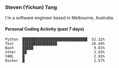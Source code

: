 ### Steven (Yichun) Tang

I'm a software engineer based in Melbourne, Australia.

#### Personal Coding Activity (past 7 days)
```
Python  ▓▓▓▓▓▓▓▓▓▓▓▓▓▓▓▓▓▓▓▓▓▓▓▓▓▓▓▓▓▓  52.32%
Text    ▓▓▓▓▓▓▓▓▓▓▓▓▓▓▓▓                28.44%
Bash    ▓▓▓▓▓                            9.81%
other   ▓▓                               3.93%
YAML    ▓                                2.93%
Docker  ▓                                2.57%
```
